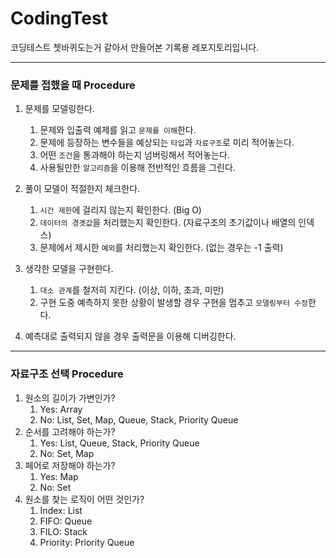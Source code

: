 # CodingTest

코딩테스트 쳇바퀴도는거 같아서 만들어본 기록용 레포지토리입니다.

--------

### 문제를 접했을 때 Procedure

1. 문제를 모델링한다.
    1. 문제와 입출력 예제를 읽고 `문제를 이해`한다.
    2. 문제에 등장하는 변수들을 예상되는 `타입`과 `자료구조`로 미리 적어놓는다.
    3. 어떤 `조건`을 통과해야 하는지 넘버링해서 적어놓는다.
    4. 사용될만한 `알고리즘`을 이용해 전반적인 흐름을 그린다.

   
2. 풀이 모델이 적절한지 체크한다.
    1. `시간 제한`에 걸리지 않는지 확인한다. (Big O)
    2. `데이터의 경곗값`을 처리했는지 확인한다. (자료구조의 초기값이나 배열의 인덱스)
    3. 문제에서 제시한 `예외`를 처리했는지 확인한다. (없는 경우는 -1 출력)
    

3. 생각한 모델을 구현한다.
   1. `대소 관계`를 철저히 지킨다. (이상, 이하, 초과, 미만)
   2. 구현 도중 예측하지 못한 상황이 발생할 경우 구현을 멈추고 `모델링부터 수정`한다.


4. 예측대로 출력되지 않을 경우 출력문을 이용해 디버깅한다.

---------------

### 자료구조 선택 Procedure

1. 원소의 길이가 가변인가?
   1. Yes: Array
   2. No: List, Set, Map, Queue, Stack, Priority Queue
2. 순서를 고려해야 하는가?
   1. Yes: List, Queue, Stack, Priority Queue
   2. No: Set, Map
3. 페어로 저장해야 하는가?
   1. Yes: Map
   2. No: Set
4. 원소를 찾는 로직이 어떤 것인가?
   1. Index: List
   2. FIFO: Queue
   3. FILO: Stack
   4. Priority: Priority Queue